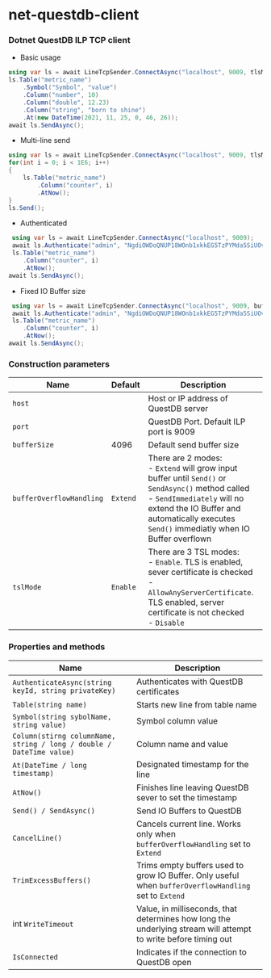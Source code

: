 # net-questdb-client

### Dotnet QuestDB ILP TCP client

- Basic usage

```c#
using var ls = await LineTcpSender.ConnectAsync("localhost", 9009, tlsMode: TlsMode.Disable);
ls.Table("metric_name")
    .Symbol("Symbol", "value")
    .Column("number", 10)
    .Column("double", 12.23)
    .Column("string", "born to shine")
    .At(new DateTime(2021, 11, 25, 0, 46, 26));
await ls.SendAsync();
```

- Multi-line send

```c#
using var ls = await LineTcpSender.ConnectAsync("localhost", 9009, tlsMode: TlsMode.Disable);
for(int i = 0; i < 1E6; i++) 
{
    ls.Table("metric_name")
        .Column("counter", i)
        .AtNow();
}
ls.Send();
```

- Authenticated
```c#
 using var ls = await LineTcpSender.ConnectAsync("localhost", 9009);
 await ls.Authenticate("admin", "NgdiOWDoQNUP18WOnb1xkkEG5TzPYMda5SiUOvT1K0U=");
 ls.Table("metric_name")
    .Column("counter", i)
    .AtNow();
await ls.SendAsync();        
``` 

- Fixed IO Buffer size
```c#
 using var ls = await LineTcpSender.ConnectAsync("localhost", 9009, bufferOverflowHandling: BufferOverflowHandling.SendImmediately);
 await ls.Authenticate("admin", "NgdiOWDoQNUP18WOnb1xkkEG5TzPYMda5SiUOvT1K0U=");
 ls.Table("metric_name")
    .Column("counter", i)
    .AtNow();
await ls.SendAsync();        
``` 

### Construction parameters

| Name                     | Default      | Description                                                                                                                                                                                                                                | 
|--------------------------|--------------|--------------------------------------------------------------------------------------------------------------------------------------------------------------------------------------------------------------------------------------------| 
| `host`                   |              | Host or IP address of QuestDB server                                                                                                                                                                                                       |
| `port`                   |              | QuestDB Port. Default ILP port is 9009                                                                                                                                                                                                     |
| `bufferSize`             | 4096         | Default send buffer size                                                                                                                                                                                                                   |
| `bufferOverflowHandling` | `Extend`  | There are 2 modes: <br/> - `Extend` will grow input buffer until `Send()` or `SendAsync()` method called<br/> - `SendImmediately` will no extend the IO Buffer and automatically executes `Send()` immediatly when IO Buffer overflown     |
| `tslMode`                | `Enable` | There are 3 TSL modes:<br/>- `Enable`. TLS is enabled, sever certificate is checked<br/> - `AllowAnyServerCertificate`. TLS enabled, server certificate is not checked<br/>- `Disable`                                                     |

### Properties and methods

| Name                                                                 | Description                                                                                                    |
|----------------------------------------------------------------------|----------------------------------------------------------------------------------------------------------------|
| `AuthenticateAsync(string keyId, string privateKey)`                 | Authenticates with QuestDB certificates                                                                        |
| `Table(string name)`                                                 | Starts new line from table name                                                                                |
| `Symbol(string sybolName, string value)`                             | Symbol column value                                                                                            |
| `Column(stirng columnName, string / long / double / DateTime value)` | Column name and value                                                                                          |
| `At(DateTime / long timestamp)`                                      | Designated timestamp for the line                                                                              | 
| `AtNow()`                                                            | Finishes line leaving QuestDB sever to set the timestamp                                                       |
| `Send() / SendAsync() `                                              | Send IO Buffers to QuestDB                                                                                     |
| `CancelLine()`                                                       | Cancels current line. Works only when `bufferOverflowHandling` set to `Extend`                                 |
| `TrimExcessBuffers()`                                                | Trims empty buffers used to grow IO Buffer. Only useful when `bufferOverflowHandling` set to `Extend`          | 
| int `WriteTimeout`                                                   | Value, in milliseconds, that determines how long the underlying stream will attempt to write before timing out |
| `IsConnected`                                                        | Indicates if the connection to QuestDB open                                                                    | 